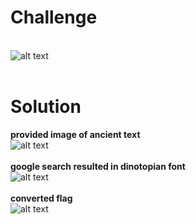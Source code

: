 # Challenge #
<br>![alt text](https://github.com/bzyo/CTFs/blob/master/2018/tuctf/misc/imgs/misc003.png)
<br><br>
# Solution #
**provided image of ancient text**
<br>![alt text](https://github.com/bzyo/CTFs/blob/master/2018/tuctf/misc/imgs/misc003-1.png)
<br><br>
**google search resulted in dinotopian font**
<br>![alt text](https://github.com/bzyo/CTFs/blob/master/2018/tuctf/misc/imgs/misc003-2.png)
<br><br>
**converted flag**
<br>![alt text](https://github.com/bzyo/CTFs/blob/master/2018/tuctf/misc/imgs/misc003-3.png)
<br><br>